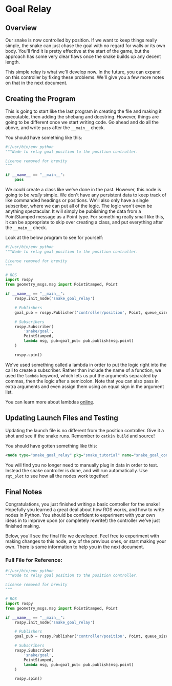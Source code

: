 # Goal Relay
## Overview
Our snake is now controlled by position. If we want to keep things really
simple, the snake can just chase the goal with no regard for walls or its own
body. You'll find it is pretty effective at the start of the game, but the
approach has some very clear flaws once the snake builds up any decent length.

This simple relay is what we'll develop now. In the future, you can expand on
this controller by fixing these problems. We'll give you a few more notes on
that in the next document.

## Creating the Program
This is going to start like the last program in creating the file and making it
executable, then adding the shebang and docstring. However, things are going to
be different once we start writing code. Go ahead and do all the above, and
write `pass` after the `__main__` check.

You should have something like this:
```python
#!/usr/bin/env python
"""Node to relay goal position to the position controller.

License removed for brevity
"""

if __name__ == "__main__":
    pass
```

We _could_ create a class like we've done in the past. However, this node is
going to be _really_ simple. We don't have any persistent data to keep track of
like commanded headings or positions. We'll also only have a single subscriber,
where we can put all of the logic. The logic won't even be anything spectacular.
It will simply be publishing the data from a PointStamped message as a Point
type. For something really small like this, it can be appropriate to skip over
creating a class, and put everything after the `__main__` check.

Look at the below program to see for yourself:
```python
#!/usr/bin/env python
"""Node to relay goal position to the position controller.

License removed for brevity
"""

# ROS
import rospy
from geometry_msgs.msg import PointStamped, Point

if __name__ == "__main__":
    rospy.init_node('snake_goal_relay')

    # Publishers
    goal_pub = rospy.Publisher('controller/position', Point, queue_size=1)

    # Subscribers
    rospy.Subscriber(
        'snake/goal',
        PointStamped,
        lambda msg, pub=goal_pub: pub.publish(msg.point)
    )

    rospy.spin()
```

We've used something called a lambda in order to put the logic right into the
call to create a subscriber. Rather than include the name of a function, we used
the `lambda` keyword, which lets us put the arguments separated by commas, then
the logic after a semicolon. Note that you can also pass in extra arguments and
even assign them using an equal sign in the argument list.

You can learn more about lambdas [online](https://www.w3schools.com/python/python_lambda.asp).

## Updating Launch Files and Testing
Updating the launch file is no different from the position controller. Give it a
shot and see if the snake runs. Remember to `catkin build` and source!

You should have gotten something like this:
```xml
<node type="snake_goal_relay" pkg="snake_tutorial" name="snake_goal_controller"/>
```

You will find you no longer need to manually plug in data in order to test.
Instead the snake controller is done, and will run automatically. Use `rqt_plot`
to see how all the nodes work together!

## Final Notes
Congratulations, you just finished writing a basic controller for the snake!
Hopefully you learned a great deal about how ROS works, and how to write nodes
in Python. You should be confident to experiment with your own ideas in to
improve upon (or completely rewrite!) the controller we've just finished making.

Below, you'll see the final file we developed. Feel free to experiment with
making changes to this node, any of the previous ones, or start making your own.
There is some information to help you in the next document.

### Full File for Reference:
```python
#!/usr/bin/env python
"""Node to relay goal position to the position controller.

License removed for brevity
"""

# ROS
import rospy
from geometry_msgs.msg import PointStamped, Point

if __name__ == "__main__":
    rospy.init_node('snake_goal_relay')

    # Publishers
    goal_pub = rospy.Publisher('controller/position', Point, queue_size=1)

    # Subscribers
    rospy.Subscriber(
        'snake/goal',
        PointStamped,
        lambda msg, pub=goal_pub: pub.publish(msg.point)
    )

    rospy.spin()
```

